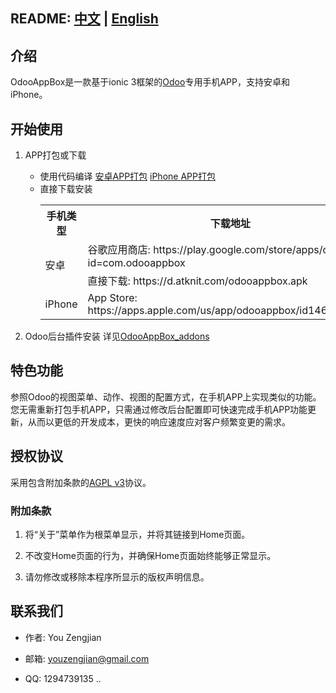 ## README: [中文](https://github.com/youzengjian/OdooAppBox/blob/master/README.md) | [English](https://github.com/youzengjian/OdooAppBox/blob/master/README-en.md)

## 介绍
OdooAppBox是一款基于ionic 3框架的[Odoo](https://www.odoo.com/)专用手机APP，支持安卓和iPhone。

## 开始使用
1. APP打包或下载
    * 使用代码编译
        [安卓APP打包](https://github.com/youzengjian/OdooAppBox/blob/master/BUILD-ANDROID.md)
        [iPhone APP打包](https://github.com/youzengjian/OdooAppBox/blob/master/BUILD-IPHONE.md)
    * 直接下载安装
        <table>
            <tr>
                <th>手机类型</th>
                <th>下载地址</th>
            </tr>
            <tr>
                <td rowspan="2">安卓</td>
                <td>谷歌应用商店: https://play.google.com/store/apps/details?id=com.odooappbox</td>
            </tr>
            <tr>
                <td>直接下载: https://d.atknit.com/odooappbox.apk</td>
            </tr>
            <tr>
                <td rowspan="2">iPhone</td>
                <td>App Store: https://apps.apple.com/us/app/odooappbox/id1465496744</td>
            </tr>
        </table>

2. Odoo后台插件安装
    详见[OdooAppBox_addons](https://github.com/youzengjian/OdooAppBox_addons)

## 特色功能
参照Odoo的视图菜单、动作、视图的配置方式，在手机APP上实现类似的功能。您无需重新打包手机APP，只需通过修改后台配置即可快速完成手机APP功能更新，从而以更低的开发成本，更快的响应速度应对客户频繁变更的需求。

## 授权协议
采用包含附加条款的[AGPL v3](https://www.gnu.org/licenses/agpl-3.0.html)协议。

### 附加条款
1. 将“关于”菜单作为根菜单显示，并将其链接到Home页面。

2. 不改变Home页面的行为，并确保Home页面始终能够正常显示。

3. 请勿修改或移除本程序所显示的版权声明信息。

## 联系我们
* 作者: You Zengjian

* 邮箱: youzengjian@gmail.com

* QQ: 1294739135
..